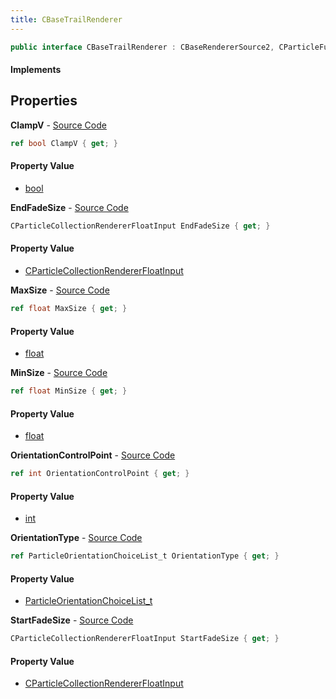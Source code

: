 ```yaml
---
title: CBaseTrailRenderer
---
```


```csharp
public interface CBaseTrailRenderer : CBaseRendererSource2, CParticleFunctionRenderer, CParticleFunction, ISchemaClass<CParticleFunction>, ISchemaClass<CParticleFunctionRenderer>, ISchemaClass<CBaseRendererSource2>, ISchemaClass<CBaseTrailRenderer>, ISchemaField, ISchemaClass, INativeHandle
```

#### Implements

## Properties

**ClampV** - [Source Code](https://github.com/swiftly-solution/swiftlys2/blob/master/managed/src/SwiftlyS2.Generated/Schemas/Interfaces/CBaseTrailRenderer.cs#L28)

```csharp
ref bool ClampV { get; }
```

#### Property Value

- [bool](https://learn.microsoft.com/dotnet/api/system.boolean)

**EndFadeSize** - [Source Code](https://github.com/swiftly-solution/swiftlys2/blob/master/managed/src/SwiftlyS2.Generated/Schemas/Interfaces/CBaseTrailRenderer.cs#L26)

```csharp
CParticleCollectionRendererFloatInput EndFadeSize { get; }
```

#### Property Value

- [CParticleCollectionRendererFloatInput](/docs/api/shared/schemadefinitions/cparticlecollectionrendererfloatinput)

**MaxSize** - [Source Code](https://github.com/swiftly-solution/swiftlys2/blob/master/managed/src/SwiftlyS2.Generated/Schemas/Interfaces/CBaseTrailRenderer.cs#L22)

```csharp
ref float MaxSize { get; }
```

#### Property Value

- [float](https://learn.microsoft.com/dotnet/api/system.single)

**MinSize** - [Source Code](https://github.com/swiftly-solution/swiftlys2/blob/master/managed/src/SwiftlyS2.Generated/Schemas/Interfaces/CBaseTrailRenderer.cs#L20)

```csharp
ref float MinSize { get; }
```

#### Property Value

- [float](https://learn.microsoft.com/dotnet/api/system.single)

**OrientationControlPoint** - [Source Code](https://github.com/swiftly-solution/swiftlys2/blob/master/managed/src/SwiftlyS2.Generated/Schemas/Interfaces/CBaseTrailRenderer.cs#L18)

```csharp
ref int OrientationControlPoint { get; }
```

#### Property Value

- [int](https://learn.microsoft.com/dotnet/api/system.int32)

**OrientationType** - [Source Code](https://github.com/swiftly-solution/swiftlys2/blob/master/managed/src/SwiftlyS2.Generated/Schemas/Interfaces/CBaseTrailRenderer.cs#L16)

```csharp
ref ParticleOrientationChoiceList_t OrientationType { get; }
```

#### Property Value

- [ParticleOrientationChoiceList_t](/docs/api/shared/schemadefinitions/particleorientationchoicelist_t)

**StartFadeSize** - [Source Code](https://github.com/swiftly-solution/swiftlys2/blob/master/managed/src/SwiftlyS2.Generated/Schemas/Interfaces/CBaseTrailRenderer.cs#L24)

```csharp
CParticleCollectionRendererFloatInput StartFadeSize { get; }
```

#### Property Value

- [CParticleCollectionRendererFloatInput](/docs/api/shared/schemadefinitions/cparticlecollectionrendererfloatinput)

